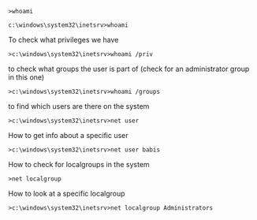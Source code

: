 ```
>whoami
```

```
c:\windows\system32\inetsrv>whoami
```

To check what privileges we have
```
>c:\windows\system32\inetsrv>whoami /priv
```

to check what groups the user is part of
(check for an administrator group in this one)
```
>c:\windows\system32\inetsrv>whoami /groups

```


to find which  users are there on the system

``>c:\windows\system32\inetsrv>net user``


How to get info about a specific user

```
>c:\windows\system32\inetsrv>net user babis
```

How to check for localgroups in the system

```
>net localgroup
```


How to look at a specific localgroup

```
>c:\windows\system32\inetsrv>net localgroup Administrators
```


